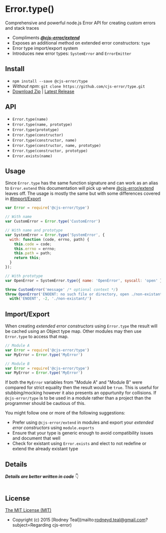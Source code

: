 # Error.type()
Comprehensive and powerful node.js Error API for creating custom errors and stack traces
* Compliments [***@cjs-error/extend***](https://github.com/cjs-error/extend)
* Exposes an additional method on extended error constructors: `type`
* Error type import/export system
* Introduces new error types: `SystemError` and `ErrorEmitter`

## Install
* `npm install --save @cjs-error/type`
* _Without npm_: `git clone https://github.com/cjs-error/type.git`
* [Download Zip](https://github.com/cjs-error/type/zipball/master) | [Latest Release](https://github.com/cjs-error/type/releases/latest)

## API
* `Error.type(name)`
* `Error.type(name, prototype)`
* `Error.type(prototype)`
* `Error.type(constructor)`
* `Error.type(constructor, name)`
* `Error.type(constructor, name, prototype)`
* `Error.type(constructor, prototype)`
* `Error.exists(name)`

## Usage
Since `Error.type` has the same function signature and can work as an alias to `Error.extend` this documentation will pick up where [@cjs-error/extend](https://github.com/cjs-error/extend#details) leaves off. The usage is mostly the same but with some differences covered in [#Import/Export](#importexport)

```js
var Error = require('@cjs-error/type')

// With name
var CustomError = Error.type('CustomError')

// With name and prototype
var SystemError = Error.type('SystemError', {
  with: function (code, errno, path) {
    this.code = code;
    this.errno = errno;
    this.path = path;
    return this;
  }
});

// With prototype
var OpenError = SystemError.type({ name: 'OpenError', syscall: 'open' });

throw CustomError('message' /* optional context */)
throw OpenError('ENOENT: no such file or directory, open ./non-existant/').
  with('ENOENT', -2, './non-existant/')
```

## Import/Export
When creating _extended error constructors_ using `Error.type` the result will be cached using an Object type map. Other modules may then use `Error.type` to access that map.

```js
// Module A
var Error = require('@cjs-error/type')
var MyError = Error.type('MyError')

// Module B
var Error = require('@cjs-error/type')
var MyError = Error.type('MyError')
```

If both the `MyError` variables from "Module A" and "Module B" were compared for strict equality then the result would be `true`. This is useful for stubbing/mocking however it also presents an oppurtunity for collisions. If `@cjs-error/type` is to be used in a module rather than a project than the programmer should be cautious of this.

You might follow one or more of the following suggestions:
* Prefer using `@cjs-error/extend` in modules and export your _extended error constructors_ using `module.exports`
* Ensure that your type is generic enough to avoid compatibility issues and document that well
* Check for existant using `Error.exists` and elect to not redefine or extend the already existant type

## Details
_***Details are better written in code***_ :point_down:
```js

```

## License
[The MIT License (MIT)](../master/LICENSE)
* Copyright (c) 2015 [Rodney Teal](mailto:rodneyd.teal@gmail.com?subject=Regarding cjs-error)
